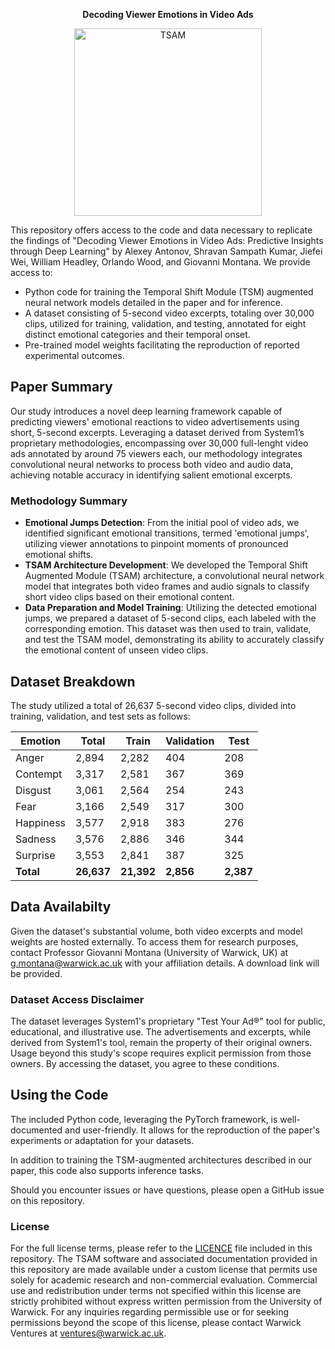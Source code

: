 <p align="center">
  <strong>Decoding Viewer Emotions in Video Ads</strong>
</p>

<p align="center">
  <img width="300px" src="TMAS.png" alt="TSAM" />
</p>

This repository offers access to the code and data necessary to replicate the findings of "Decoding Viewer Emotions in Video Ads: Predictive Insights through Deep Learning" by Alexey Antonov, Shravan Sampath Kumar, Jiefei Wei, William Headley, Orlando Wood, and Giovanni Montana. We provide access to:

- Python code for training the Temporal Shift Module (TSM) augmented neural network models detailed in the paper and for inference. 
- A dataset consisting of 5-second video excerpts, totaling over 30,000 clips, utilized for training, validation, and testing, annotated for eight distinct emotional categories and their temporal onset.
- Pre-trained model weights facilitating the reproduction of reported experimental outcomes.

## Paper Summary

Our study introduces a novel deep learning framework capable of predicting viewers' emotional reactions to video advertisements using short, 5-second excerpts. Leveraging a dataset derived from System1’s proprietary methodologies, encompassing over 30,000 full-lenght video ads annotated by around 75 viewers each, our methodology integrates convolutional neural networks to process both video and audio data, achieving notable accuracy in identifying salient emotional excerpts.

### Methodology Summary

- **Emotional Jumps Detection**: From the initial pool of video ads, we identified significant emotional transitions, termed 'emotional jumps', utilizing viewer annotations to pinpoint moments of pronounced emotional shifts.
- **TSAM Architecture Development**: We developed the Temporal Shift Augmented Module (TSAM) architecture, a convolutional neural network model that integrates both video frames and audio signals to classify short video clips based on their emotional content.
- **Data Preparation and Model Training**: Utilizing the detected emotional jumps, we prepared a dataset of 5-second clips, each labeled with the corresponding emotion. This dataset was then used to train, validate, and test the TSAM model, demonstrating its ability to accurately classify the emotional content of unseen video clips.

## Dataset Breakdown 

The study utilized a total of 26,637 5-second video clips, divided into training, validation, and test sets as follows:

| Emotion    | Total | Train | Validation | Test |
|------------|-------|-------|------------|------|
| Anger      | 2,894 | 2,282 | 404        | 208  |
| Contempt   | 3,317 | 2,581 | 367        | 369  |
| Disgust    | 3,061 | 2,564 | 254        | 243  |
| Fear       | 3,166 | 2,549 | 317        | 300  |
| Happiness  | 3,577 | 2,918 | 383        | 276  |
| Sadness    | 3,576 | 2,886 | 346        | 344  |
| Surprise   | 3,553 | 2,841 | 387        | 325  |
| **Total**  | **26,637** | **21,392** | **2,856** | **2,387** |


## Data Availabilty  

Given the dataset's substantial volume, both video excerpts and model weights are hosted externally. To access them for research purposes, contact Professor Giovanni Montana (University of Warwick, UK) at g.montana@warwick.ac.uk with your affiliation details. A download link will be provided.

### Dataset Access Disclaimer

The dataset leverages System1's proprietary "Test Your Ad®" tool for public, educational, and illustrative use. The advertisements and excerpts, while derived from System1's tool, remain the property of their original owners. Usage beyond this study's scope requires explicit permission from those owners. By accessing the dataset, you agree to these conditions.

## Using the Code

The included Python code, leveraging the PyTorch framework, is well-documented and user-friendly. It allows for the reproduction of the paper's experiments or adaptation for your datasets.

In addition to training the TSM-augmented architectures described in our paper, this code also supports inference tasks.

Should you encounter issues or have questions, please open a GitHub issue on this repository.

### License

For the full license terms, please refer to the [LICENCE](LICENCE) file included in this repository. The TSAM software and associated documentation provided in this repository are made available under a custom license that permits use solely for academic research and non-commercial evaluation. Commercial use and redistribution under terms not specified within this license are strictly prohibited without express written permission from the University of Warwick. For any inquiries regarding permissible use or for seeking permissions beyond the scope of this license, please contact Warwick Ventures at ventures@warwick.ac.uk.


